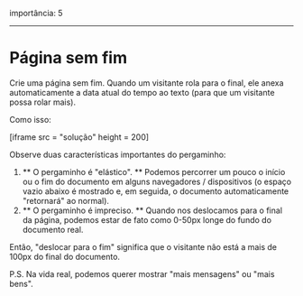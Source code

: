 importância: 5

---

# Página sem fim

Crie uma página sem fim. Quando um visitante rola para o final, ele anexa automaticamente a data atual do tempo ao texto (para que um visitante possa rolar mais).

Como isso:

[iframe src = "solução" height = 200]

Observe duas características importantes do pergaminho:

1. ** O pergaminho é "elástico". ** Podemos percorrer um pouco o início ou o fim do documento em alguns navegadores / dispositivos (o espaço vazio abaixo é mostrado e, em seguida, o documento automaticamente "retornará" ao normal).
2. ** O pergaminho é impreciso. ** Quando nos deslocamos para o final da página, podemos estar de fato como 0-50px longe do fundo do documento real.

Então, "deslocar para o fim" significa que o visitante não está a mais de 100px do final do documento.

P.S. Na vida real, podemos querer mostrar "mais mensagens" ou "mais bens".
